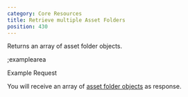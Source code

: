 ```yaml
---
category: Core Resources
title: Retrieve multiple Asset Folders
position: 430
---
```


Returns an array of asset folder objects.

;examplearea

Example Request

<RequestExample url="https://mapi.storyblok.com/v1/spaces/606/asset_folders/" httpMethod="GETOAUTH"></RequestExample>

You will receive an array of [asset folder objects](#core-resources/asset-folders/the-asset-folder-object) as response.